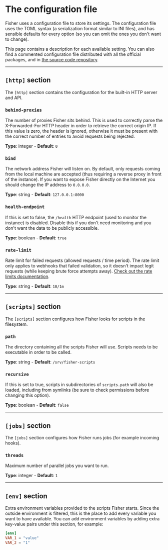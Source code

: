 # The configuration file

Fisher uses a configuration file to store its settings. The configuration file
uses the TOML syntax (a serialization format similar to INI files), and has
sensible defaults for every option (so you can omit the ones you don't want to
change).

This page contains a description for each available setting. You can also find
a commented configuration file distributed with all the official packages, and
in [the source code repository][src].

[src]: https://github.com/pietroalbini/fisher/blob/master/config-example.toml

-----

## `[http]` section

The `[http]` section contains the configuration for the built-in HTTP server
and API.

### `behind-proxies`

The number of proxies Fisher sits behind. This is used to correctly parse the
X-Forwarded-For HTTP header in order to retrieve the correct origin IP. If this
value is zero, the header is ignored, otherwise it must be present with the
correct number of entries to avoid requests being rejected.

**Type**: integer - **Default**: `0`

### `bind`

The network address Fisher will listen on. By default, only requests coming
from the local machine are accepted (thus requiring a reverse proxy in front of
the instance). If you want to expose Fisher directly on the Internet you should
change the IP address to `0.0.0.0`.

**Type**: string - **Default**: `127.0.0.1:8000`

### `health-endpoint`

If this is set to false, the `/health` HTTP endpoint (used to monitor the
instance) is disabled. Disable this if you don't need monitoring and you don't
want the data to be publicly accessible.

**Type**: boolean - **Default**: `true`

### `rate-limit`

Rate limit for failed requests (allowed requests / time period). The rate limit
only applies to webhooks that failed validation, so it doesn't impact legit
requests (while keeping brute force attempts away). [Check out the rate limits
documentation](../features/rate-limits.md).

**Type**: string - **Default**: `10/1m`

-----

## `[scripts]` section

The `[scripts]` section configures how Fisher looks for scripts in the
filesystem.

### `path`

The directory containing all the scripts Fisher will use. Scripts needs to be
executable in order to be called.

**Type**: string - **Default**: `/srv/fisher-scripts`

### `recursive`

If this is set to true, scripts in subdirectories of `scripts.path` will also
be loaded, including from symlinks (be sure to check permissions before
changing this option).

**Type**: boolean - **Default**: `false`

-----

## `[jobs]` section

The `[jobs]` section configures how Fisher runs jobs (for example incoming
hooks).

### `threads`

Maximum number of parallel jobs you want to run.

**Type**: integer - **Default**: `1`

-----

## `[env]` section

Extra environment variables provided to the scripts Fisher starts. Since the
outside environment is filtered, this is the place to add every variable you
want to have available. You can add environment variables by adding extra
key-value pairs under this section, for example:

```toml
[env]
VAR_1 = "value"
VAR_2 = "1"
```
